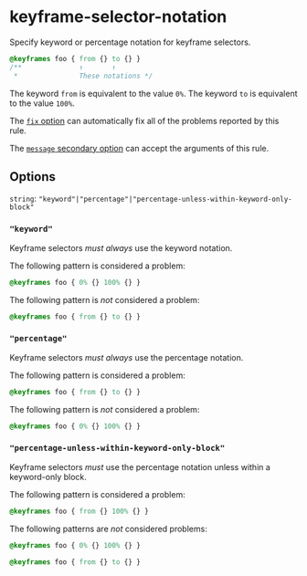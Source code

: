 # keyframe-selector-notation

Specify keyword or percentage notation for keyframe selectors.

<!-- prettier-ignore -->
```css
@keyframes foo { from {} to {} }
/**              ↑       ↑
 *               These notations */
```

The keyword `from` is equivalent to the value `0%`. The keyword `to` is equivalent to the value `100%`.

The [`fix` option](https://github.com/stylelint/stylelint/tree/15.5.0/docs/user-guide/options.md#fix) can automatically fix all of the problems reported by this rule.

The [`message` secondary option](https://github.com/stylelint/stylelint/tree/15.5.0/docs/user-guide/configure.md#message) can accept the arguments of this rule.

## Options

`string`: `"keyword"|"percentage"|"percentage-unless-within-keyword-only-block"`

### `"keyword"`

Keyframe selectors _must always_ use the keyword notation.

The following pattern is considered a problem:

<!-- prettier-ignore -->
```css
@keyframes foo { 0% {} 100% {} }
```

The following pattern is _not_ considered a problem:

<!-- prettier-ignore -->
```css
@keyframes foo { from {} to {} }
```

### `"percentage"`

Keyframe selectors _must always_ use the percentage notation.

The following pattern is considered a problem:

<!-- prettier-ignore -->
```css
@keyframes foo { from {} to {} }
```

The following pattern is _not_ considered a problem:

<!-- prettier-ignore -->
```css
@keyframes foo { 0% {} 100% {} }
```

### `"percentage-unless-within-keyword-only-block"`

Keyframe selectors _must_ use the percentage notation unless within a keyword-only block.

The following pattern is considered a problem:

<!-- prettier-ignore -->
```css
@keyframes foo { from {} 100% {} }
```

The following patterns are _not_ considered problems:

<!-- prettier-ignore -->
```css
@keyframes foo { 0% {} 100% {} }
```

<!-- prettier-ignore -->
```css
@keyframes foo { from {} to {} }
```
